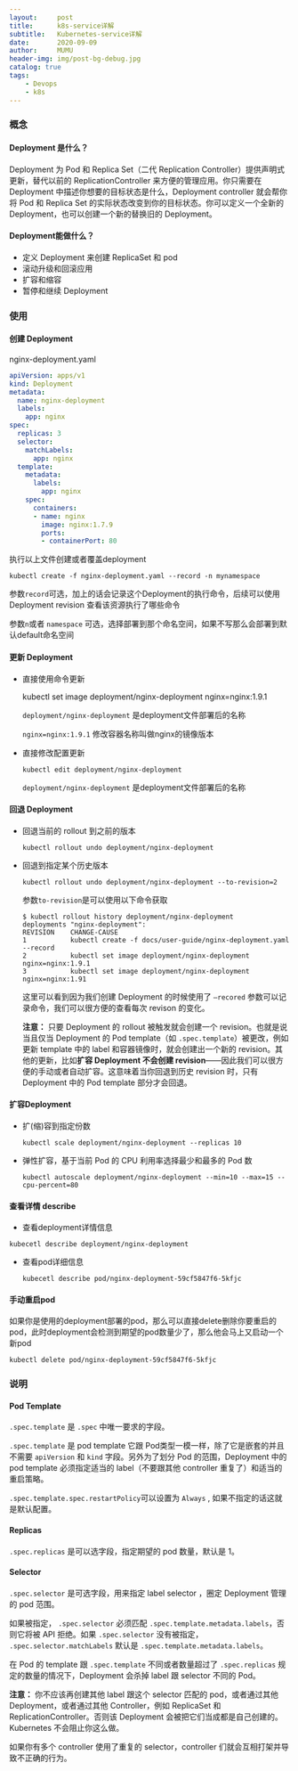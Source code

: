 ```yaml
---
layout:     post
title:      k8s-service详解
subtitle:   Kubernetes-service详解
date:       2020-09-09
author:     MUMU
header-img: img/post-bg-debug.jpg
catalog: true
tags:
    - Devops
    - k8s
---
```


### 概念

#### Deployment 是什么？

Deployment 为 Pod 和 Replica Set（二代 Replication Controller）提供声明式更新，替代以前的 ReplicationController 来方便的管理应用。你只需要在 Deployment 中描述你想要的目标状态是什么，Deployment controller 就会帮你将 Pod 和 Replica Set 的实际状态改变到你的目标状态。你可以定义一个全新的 Deployment，也可以创建一个新的替换旧的 Deployment。

#### Deployment能做什么？

- 定义 Deployment 来创建 ReplicaSet 和 pod
- 滚动升级和回滚应用
- 扩容和缩容
- 暂停和继续 Deployment

### 使用

#### 创建 Deployment

nginx-deployment.yaml

```yaml
apiVersion: apps/v1
kind: Deployment
metadata:
  name: nginx-deployment
  labels:
    app: nginx
spec:
  replicas: 3
  selector:
    matchLabels:
      app: nginx
  template:
    metadata:
      labels:
        app: nginx
    spec:
      containers:
      - name: nginx
        image: nginx:1.7.9
        ports:
        - containerPort: 80
```

执行以上文件创建或者覆盖deployment

```shell
kubectl create -f nginx-deployment.yaml --record -n mynamespace
```

参数`record`可选，加上的话会记录这个Deployment的执行命令，后续可以使用 Deployment revision 查看该资源执行了哪些命令

参数`n`或者 `namespace` 可选，选择部署到那个命名空间，如果不写那么会部署到默认default命名空间

#### 更新 Deployment

- 直接使用命令更新

  kubectl set image deployment/nginx-deployment nginx=nginx:1.9.1

  `deployment/nginx-deployment` 是deployment文件部署后的名称

  `nginx=nginx:1.9.1` 修改容器名称叫做nginx的镜像版本

- 直接修改配置更新

  ```shell
  kubectl edit deployment/nginx-deployment
  ```

  `deployment/nginx-deployment` 是deployment文件部署后的名称

#### 回退 Deployment

- 回退当前的 rollout 到之前的版本

  ```shell
  kubectl rollout undo deployment/nginx-deployment
  ```

- 回退到指定某个历史版本

  ```shell
  kubectl rollout undo deployment/nginx-deployment --to-revision=2
  ```

  参数`to-revision`是可以使用以下命令获取

  ```shell
  $ kubectl rollout history deployment/nginx-deployment
  deployments "nginx-deployment":
  REVISION    CHANGE-CAUSE
  1           kubectl create -f docs/user-guide/nginx-deployment.yaml --record
  2           kubectl set image deployment/nginx-deployment nginx=nginx:1.9.1
  3           kubectl set image deployment/nginx-deployment nginx=nginx:1.91
  ```

  这里可以看到因为我们创建 Deployment 的时候使用了 `—recored` 参数可以记录命令，我们可以很方便的查看每次 revison 的变化。

  **注意：** 只要 Deployment 的 rollout 被触发就会创建一个 revision。也就是说当且仅当 Deployment 的 Pod template（如 `.spec.template`）被更改，例如更新 template 中的 label 和容器镜像时，就会创建出一个新的 revision。其他的更新，比如**扩容 Deployment 不会创建 revision**——因此我们可以很方便的手动或者自动扩容。这意味着当你回退到历史 revision 时，只有 Deployment 中的 Pod template 部分才会回退。

#### 扩容Deployment

- 扩(缩)容到指定份数

  ```shell
  kubectl scale deployment/nginx-deployment --replicas 10
  ```

- 弹性扩容，基于当前 Pod 的 CPU 利用率选择最少和最多的 Pod 数

  ```shell
  kubectl autoscale deployment/nginx-deployment --min=10 --max=15 --cpu-percent=80
  ```

#### 查看详情 describe

-  查看deployment详情信息

  ```shell
  kubecetl describe deployment/nginx-deployment
  ```

- 查看pod详细信息

  ```shell
  kubecetl describe pod/nginx-deployment-59cf5847f6-5kfjc
  ```

#### 手动重启pod

如果你是使用的deployment部署的pod，那么可以直接delete删除你要重启的pod，此时deployment会检测到期望的pod数量少了，那么他会马上又启动一个新pod

```shell
kubectl delete pod/nginx-deployment-59cf5847f6-5kfjc
```

### 说明

#### Pod Template

`.spec.template` 是 `.spec` 中唯一要求的字段。

`.spec.template` 是 pod template 它跟 Pod类型一模一样，除了它是嵌套的并且不需要 `apiVersion` 和 `kind` 字段。另外为了划分 Pod 的范围，Deployment 中的 pod template 必须指定适当的 label（不要跟其他 controller 重复了）和适当的重启策略。

`.spec.template.spec.restartPolicy`可以设置为 `Always` , 如果不指定的话这就是默认配置。

#### Replicas

`.spec.replicas` 是可以选字段，指定期望的 pod 数量，默认是 1。

#### Selector

`.spec.selector` 是可选字段，用来指定 label selector ，圈定 Deployment 管理的 pod 范围。

如果被指定， `.spec.selector` 必须匹配 `.spec.template.metadata.labels`，否则它将被 API 拒绝。如果 `.spec.selector` 没有被指定， `.spec.selector.matchLabels` 默认是 `.spec.template.metadata.labels`。

在 Pod 的 template 跟 `.spec.template` 不同或者数量超过了 `.spec.replicas` 规定的数量的情况下，Deployment 会杀掉 label 跟 selector 不同的 Pod。

**注意：** 你不应该再创建其他 label 跟这个 selector 匹配的 pod，或者通过其他 Deployment，或者通过其他 Controller，例如 ReplicaSet 和 ReplicationController。否则该 Deployment 会被把它们当成都是自己创建的。Kubernetes 不会阻止你这么做。

如果你有多个 controller 使用了重复的 selector，controller 们就会互相打架并导致不正确的行为。


